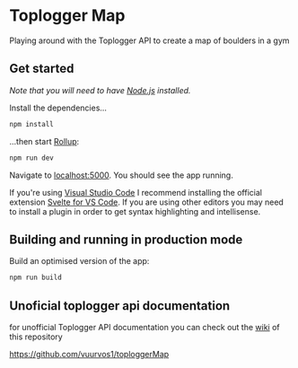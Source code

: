 # Toplogger Map

Playing around with the Toplogger API to create a map of boulders in a gym

## Get started

_Note that you will need to have [Node.js](https://nodejs.org) installed._

Install the dependencies...

```bash
npm install
```

...then start [Rollup](https://rollupjs.org):

```bash
npm run dev
```

Navigate to [localhost:5000](http://localhost:5000). You should see the app running.

If you're using [Visual Studio Code](https://code.visualstudio.com/) I recommend installing the official extension [Svelte for VS Code](https://marketplace.visualstudio.com/items?itemName=svelte.svelte-vscode). If you are using other editors you may need to install a plugin in order to get syntax highlighting and intellisense.

## Building and running in production mode

Build an optimised version of the app:

```bash
npm run build
```

## Unoficial toplogger api documentation

for unofficial Toplogger API documentation you can check out the [wiki](link) of this repository

https://github.com/vuurvos1/toploggerMap
